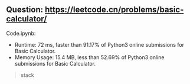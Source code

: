 ## Question: https://leetcode.cn/problems/basic-calculator/

Code.ipynb:
* Runtime: 72 ms, faster than 91.17% of Python3 online submissions for Basic Calculator.
* Memory Usage: 15.4 MB, less than 52.69% of Python3 online submissions for Basic Calculator.
> stack

